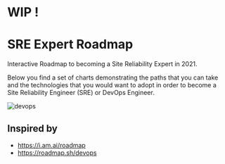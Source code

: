 # WIP !

# SRE Expert Roadmap
Interactive Roadmap to becoming a Site Reliability Expert in 2021. 

Below you find a set of charts demonstrating the paths that you can take and the technologies that you would want to adopt in order to become a Site Reliability Engineer (SRE) or DevOps Engineer.

![devops](https://user-images.githubusercontent.com/2839811/115035675-1bfd4700-9ecd-11eb-866f-30854014f055.png)


## Inspired by
- https://i.am.ai/roadmap
- https://roadmap.sh/devops 

